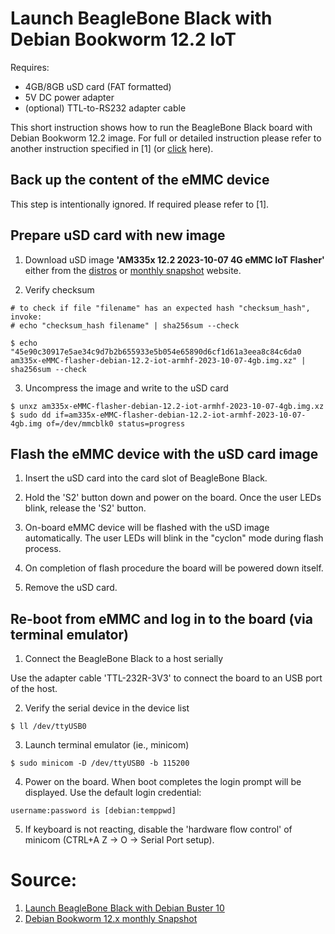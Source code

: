 # Launch BeagleBone Black with Debian Bookworm 12.2 IoT

Requires:
- 4GB/8GB uSD card (FAT formatted)
- 5V DC power adapter
- (optional) TTL-to-RS232 adapter cable

This short instruction shows how to run the BeagleBone Black board with Debian Bookworm 12.2 image.
For full or detailed instruction please refer to another instruction specified in [1] (or [click](launch_beaglebone_with_debian_buster.md) here).

## Back up the content of the eMMC device

This step is intentionally ignored.
If required please refer to [1].

## Prepare uSD card with new image

1. Download uSD image **'AM335x 12.2 2023-10-07 4G eMMC IoT Flasher'** either from the [distros](https://www.beagleboard.org/distros) or [monthly snapshot](https://forum.beagleboard.org/t/debian-12-x-bookworm-monthly-snapshot-2023-10-07/36175) website.

2. Verify checksum

```
# to check if file "filename" has an expected hash "checksum_hash", invoke:
# echo "checksum_hash filename" | sha256sum --check

$ echo "45e90c30917e5ae34c9d7b2b655933e5b054e65890d6cf1d61a3eea8c84c6da0  am335x-eMMC-flasher-debian-12.2-iot-armhf-2023-10-07-4gb.img.xz" | sha256sum --check
```

3. Uncompress the image and write to the uSD card

```
$ unxz am335x-eMMC-flasher-debian-12.2-iot-armhf-2023-10-07-4gb.img.xz
$ sudo dd if=am335x-eMMC-flasher-debian-12.2-iot-armhf-2023-10-07-4gb.img of=/dev/mmcblk0 status=progress
```

## Flash the eMMC device with the uSD card image

1. Insert the uSD card into the card slot of BeagleBone Black.

2. Hold the 'S2' button down and power on the board. Once the user LEDs blink, release the 'S2' button.

3. On-board eMMC device will be flashed with the uSD image automatically. The user LEDs will blink in the "cyclon" mode during flash process.

4. On completion of flash procedure the board will be powered down itself.

5. Remove the uSD card.

## Re-boot from eMMC and log in to the board (via terminal emulator)

1. Connect the BeagleBone Black to a host serially

Use the adapter cable 'TTL-232R-3V3' to connect the board to an USB port of the host.

2. Verify the serial device in the device list

```
$ ll /dev/ttyUSB0
```

3. Launch terminal emulator (ie., minicom)

```
$ sudo minicom -D /dev/ttyUSB0 -b 115200
```

4. Power on the board. When boot completes the login prompt will be displayed.
Use the default login credential:

```
username:password is [debian:temppwd]
```

5. If keyboard is not reacting, disable the 'hardware flow control' of minicom (CTRL+A Z -> O -> Serial Port setup).

# Source:

1. [Launch BeagleBone Black with Debian Buster 10](launch_beaglebone_with_debian_buster.md)
2. [Debian Bookworm 12.x monthly Snapshot](https://forum.beagleboard.org/t/debian-12-x-bookworm-monthly-snapshot-2023-10-07/36175)
